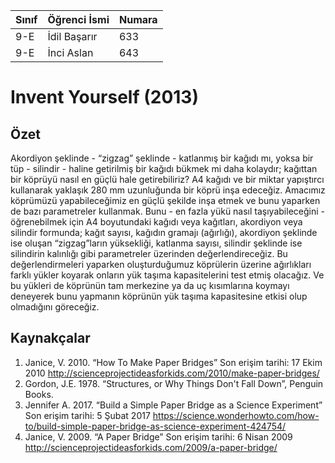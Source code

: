 

Sınıf | Öğrenci İsmi  | Numara
-------|----------------|--------
9-E  | İdil Başarır  | 633
9-E  | İnci Aslan | 643

#  Invent Yourself (2013)
## Özet
Akordiyon şeklinde - “zigzag” şeklinde - katlanmış bir kağıdı mı, yoksa bir tüp - silindir - haline getirilmiş bir kağıdı bükmek mi daha kolaydır; kağıttan bir köprüyü nasıl en güçlü hale getirebiliriz? A4 kağıdı ve bir miktar yapıştırcı kullanarak yaklaşık 280 mm uzunluğunda bir köprü inşa edeceğiz. Amacımız köprümüzü yapabileceğimiz en güçlü şekilde inşa etmek ve bunu yaparken de bazı parametreler kullanmak. Bunu - en fazla yükü nasıl taşıyabileceğini - öğrenebilmek için A4 boyutundaki kağıdı veya kağıtları, akordiyon veya silindir formunda; kağıt sayısı, kağıdın gramajı (ağırlığı), akordiyon şeklinde ise oluşan “zigzag”ların yüksekliği, katlanma sayısı, silindir şeklinde ise silindirin kalınlığı gibi parametreler üzerinden değerlendireceğiz. Bu değerlendirmeleri yaparken oluşturduğumuz köprülerin üzerine ağırlıkları farklı yükler koyarak onların yük taşıma kapasitelerini test etmiş olacağız. Ve bu yükleri de köprünün tam merkezine ya da uç kısımlarına koymayı deneyerek bunu yapmanın köprünün yük taşıma kapasitesine etkisi olup olmadığını göreceğiz.

## Kaynakçalar  
 1. Janice, V. 2010. “How To Make Paper Bridges” Son erişim tarihi: 17 Ekim 2010 http://scienceprojectideasforkids.com/2010/make-paper-bridges/
 2. Gordon, J.E. 1978. “Structures, or Why Things Don't Fall Down”, Penguin Books.
 3. Jennifer A. 2017. “Build a Simple Paper Bridge as a Science Experiment” Son erişim tarihi: 5 Şubat 2017 https://science.wonderhowto.com/how-to/build-simple-paper-bridge-as-science-experiment-424754/
 4. Janice, V. 2009. “A Paper Bridge” Son erişim tarihi: 6 Nisan 2009 http://scienceprojectideasforkids.com/2009/a-paper-bridge/


